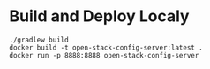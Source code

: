 # Build and Deploy Localy

```
./gradlew build
docker build -t open-stack-config-server:latest .
docker run -p 8888:8888 open-stack-config-server
```
